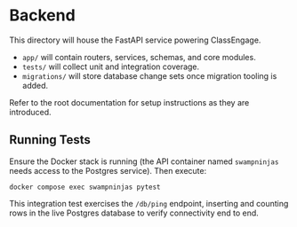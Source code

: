 # Backend

This directory will house the FastAPI service powering ClassEngage.

- `app/` will contain routers, services, schemas, and core modules.
- `tests/` will collect unit and integration coverage.
- `migrations/` will store database change sets once migration tooling is added.

Refer to the root documentation for setup instructions as they are introduced.

## Running Tests
Ensure the Docker stack is running (the API container named `swampninjas` needs access to the Postgres service). Then execute:

```
docker compose exec swampninjas pytest
```

This integration test exercises the `/db/ping` endpoint, inserting and counting rows in the live Postgres database to verify connectivity end to end.
